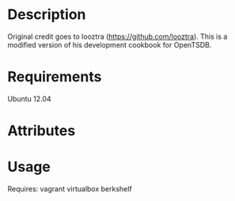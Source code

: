 Description
===========

Original credit goes to looztra (https://github.com/looztra). This is a modified version of his development cookbook for OpenTSDB.

Requirements
============

Ubuntu 12.04

Attributes
==========

Usage
=====

Requires:
  vagrant
  virtualbox
  berkshelf